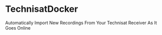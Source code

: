 # TechnisatDocker
 Automatically Import New Recordings From Your Technisat Receiver As It Goes Online
